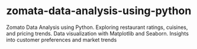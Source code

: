# zomata-data-analysis-using-python
Zomato Data Analysis using Python. Exploring restaurant ratings, cuisines, and pricing trends. Data visualization with Matplotlib and Seaborn. Insights into customer preferences and market trends
